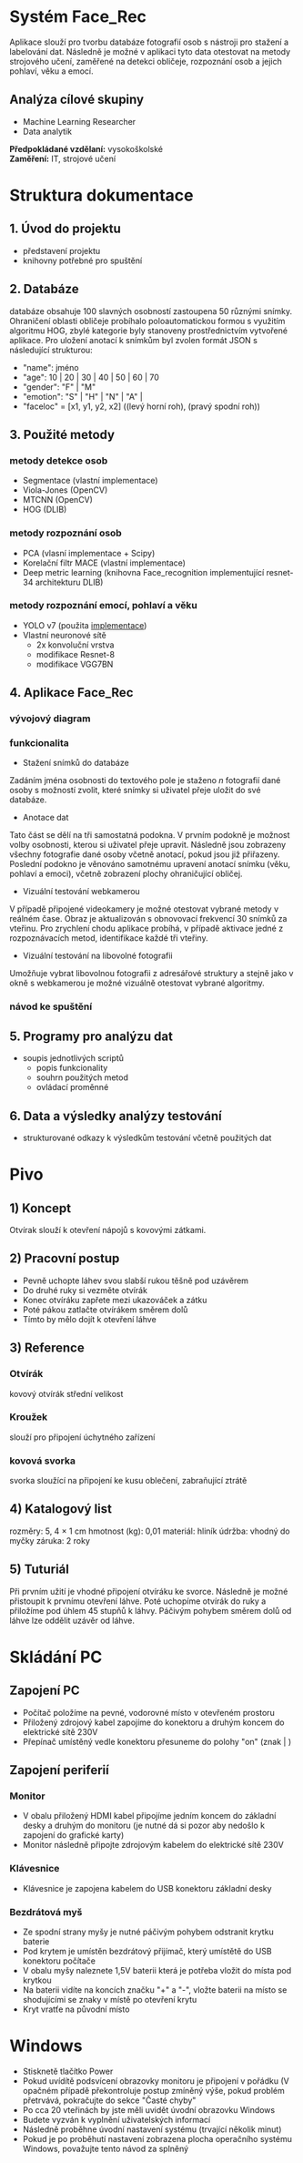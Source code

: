 # Systém Face_Rec 

Aplikace slouží pro tvorbu databáze fotografií osob s nástroji pro stažení a labelování dat. Následně je možné v aplikaci tyto data otestovat na metody strojového učení, zaměřené na detekci obličeje, rozpoznání osob a jejich pohlaví, věku a emocí.

## Analýza cílové skupiny

- Machine Learning Researcher
- Data analytik

**Předpokládané vzdělaní:** vysokoškolské <br/>
**Zaměření:** IT, strojové učení <br/>

# Struktura dokumentace

## 1. Úvod do projektu
 - představení projektu
 - knihovny potřebné pro spuštění
## 2. Databáze
databáze obsahuje 100 slavných osobností zastoupena 50 různými snímky. Ohraničení oblasti obličeje probíhalo poloautomatickou formou s využitím algoritmu HOG, zbylé kategorie byly stanoveny prostřednictvím vytvořené aplikace. Pro uložení anotací k snímkům byl zvolen formát JSON s následující strukturou:
- "name": jméno
- "age": 10 | 20 | 30 | 40 | 50 | 60 | 70
- "gender": "F" | "M"
- "emotion": "S" | "H" | "N"  | "A" |
- "faceloc" = [x1, y1, y2, x2] ((levý horní roh), (pravý spodní roh))

## 3. Použité metody
### metody detekce osob
- Segmentace (vlastní implementace)
- Viola-Jones (OpenCV)
- MTCNN (OpenCV)
- HOG (DLIB)
### metody rozpoznání osob
- PCA (vlasní implementace + Scipy)
- Korelační filtr MACE (vlastní implementace)
- Deep metric learning (knihovna Face_recognition implementující resnet-34 architekturu DLIB)
### metody rozpoznání emocí, pohlaví a věku
- YOLO v7 (použita [implementace](https://github.com/WongKinYiu/yolov7))
- Vlastní neuronové sítě
  - 2x konvoluční vrstva
  - modifikace Resnet-8
  - modifikace VGG7BN
## 4. Aplikace Face_Rec
### vývojový diagram
 
### funkcionalita
- Stažení snímků do databáze

Zadáním jména osobnosti do textového pole je staženo $n$ fotografií dané osoby s možností zvolit, které snímky si uživatel přeje uložit do své databáze.
- Anotace dat

Tato část se dělí na tři samostatná podokna. V prvním podokně je možnost volby osobnosti, kterou si uživatel přeje upravit. Následně jsou zobrazeny všechny fotografie dané osoby včetně anotací, pokud jsou již přiřazeny. Poslední podokno je věnováno samotnému upravení anotací snímku (věku, pohlaví a emoci), včetně zobrazení plochy ohraničující obličej.
- Vizuální testování webkamerou

V případě připojené videokamery je možné otestovat vybrané metody v reálném čase. Obraz je aktualizován s obnovovací frekvencí 30 snímků za vteřinu. Pro zrychlení chodu aplikace probíhá, v případě aktivace jedné z rozpoznávacích metod, identifikace každé tři vteřiny.
- Vizuální testování na libovolné fotografii

Umožňuje vybrat libovolnou fotografii z adresářové struktury a stejně jako v okně s webkamerou je možné vizuálně otestovat vybrané algoritmy.
### návod ke spuštění

## 5. Programy pro analýzu dat
- soupis jednotlivých scriptů
  - popis funkcionality
  - souhrn použitých metod
  - ovládací proměnné
## 6. Data a výsledky analýzy testování
- strukturované odkazy k výsledkům testování včetně použitých dat

# Pivo

## 1) Koncept

Otvírak slouží k otevření nápojů s kovovými zátkami.

## 2) Pracovní postup

+ Pevně uchopte láhev svou slabší rukou těšně pod uzávěrem
+ Do druhé ruky si vezměte otvírák
+ Konec otvíráku zapřete mezi ukazováček a zátku
+ Poté pákou zatlačte otvírákem směrem dolů
+ Tímto by mělo dojít k otevření láhve

## 3) Reference

### Otvírák
kovový otvírák střední velikost

### Kroužek

slouží pro připojení úchytného zařízení

###  kovová svorka

svorka sloužící na připojení ke kusu oblečení, zabraňující ztrátě

## 4) Katalogový list


rozměry: 5, 4 × 1 cm
hmotnost (kg): 0,01
materiál: hliník
údržba: vhodný do myčky
záruka: 2 roky

## 5) Tuturiál

Při prvním užití je vhodné připojení otvíráku ke svorce. Následně je možné přistoupit k prvnímu otevření láhve. Poté uchopíme otvírák do ruky a přiložíme pod úhlem 45 stupňů k láhvy. Páčivým pohybem směrem dolů od láhve lze oddělit uzávěr od láhve.



# Skládání PC

## Zapojení PC
- Počítač položíme na pevné, vodorovné místo v otevřeném prostoru
- Přiložený zdrojový kabel zapojíme do konektoru a druhým koncem do elektrické sítě 230V
- Přepínač umístěný vedle konektoru přesuneme do polohy "on" (znak | ) 

## Zapojení periferií
### Monitor
- V obalu přiložený HDMI kabel připojíme jedním koncem do základní desky a druhým do monitoru (je nutné dá si pozor aby nedošlo k zapojení do grafické karty)
- Monitor následně připojte zdrojovým kabelem do elektrické sítě 230V
### Klávesnice
- Klávesnice je zapojena kabelem do USB konektoru základní desky
### Bezdrátová myš
- Ze spodní strany myšy je nutné páčivým pohybem odstranit krytku baterie
- Pod krytem je umístěn bezdrátový přijímač, který umístětě do USB konektoru počítače 
- V obalu myšy naleznete 1,5V baterii která je potřeba vložit do místa pod krytkou
- Na baterii vidíte na koncích značku "+" a "-", vložte baterii na místo se shodujícími se znaky v místě po otevření krytu
- Kryt vratťe na původní místo


# Windows
- Stisknetě tlačítko Power
- Pokud uvídítě podsvícení obrazovky monitoru je připojení v pořádku (V opačném případě překontroluje postup zmíněný výše, pokud problém přetrvává, pokračujte do sekce "Časté chyby"
- Po cca 20 vteřinách by jste měli uvidět úvodní obrazovku Windows
- Budete vyzván k vyplnění uživatelských informací
- Následně proběhne úvodní nastavení systému (trvající několik minut)
- Pokud je po proběhutí nastavení zobrazena plocha operačního systému Windows, považujte tento návod za splněný
